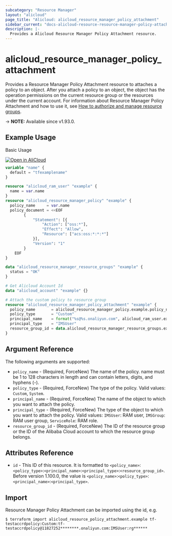 ```yaml
---
subcategory: "Resource Manager"
layout: "alicloud"
page_title: "Alicloud: alicloud_resource_manager_policy_attachment"
sidebar_current: "docs-alicloud-resource-resource-manager-policy-attachment"
description: |-
  Provides a Alicloud Resource Manager Policy Attachment resource.
---
```


# alicloud_resource_manager_policy_attachment

Provides a Resource Manager Policy Attachment resource to attaches a policy to an object. After you attach a policy to an object, the object has the operation permissions on the current resource group or the resources under the current account. 
For information about Resource Manager Policy Attachment and how to use it, see [How to authorize and manage resource groups](https://www.alibabacloud.com/help/en/doc-detail/94490.htm).

-> **NOTE:** Available since v1.93.0.

## Example Usage

Basic Usage

<div style="display: block;margin-bottom: 40px;"><div class="oics-button" style="float: right;position: absolute;margin-bottom: 10px;">
  <a href="https://api.aliyun.com/api-tools/terraform?resource=alicloud_resource_manager_policy_attachment&exampleId=52bf5397-9f48-6276-f9ab-e05a1ea4a535923c15cb&activeTab=example&spm=docs.r.resource_manager_policy_attachment.0.52bf53979f&intl_lang=EN_US" target="_blank">
    <img alt="Open in AliCloud" src="https://img.alicdn.com/imgextra/i1/O1CN01hjjqXv1uYUlY56FyX_!!6000000006049-55-tps-254-36.svg" style="max-height: 44px; max-width: 100%;">
  </a>
</div></div>

```terraform
variable "name" {
  default = "tfexamplename"
}

resource "alicloud_ram_user" "example" {
  name = var.name
}
resource "alicloud_resource_manager_policy" "example" {
  policy_name     = var.name
  policy_document = <<EOF
		{
			"Statement": [{
				"Action": ["oss:*"],
				"Effect": "Allow",
				"Resource": ["acs:oss:*:*:*"]
			}],
			"Version": "1"
		}
    EOF
}

data "alicloud_resource_manager_resource_groups" "example" {
  status = "OK"
}

# Get Alicloud Account Id
data "alicloud_account" "example" {}

# Attach the custom policy to resource group
resource "alicloud_resource_manager_policy_attachment" "example" {
  policy_name       = alicloud_resource_manager_policy.example.policy_name
  policy_type       = "Custom"
  principal_name    = format("%s@%s.onaliyun.com", alicloud_ram_user.example.name, data.alicloud_account.example.id)
  principal_type    = "IMSUser"
  resource_group_id = data.alicloud_resource_manager_resource_groups.example.ids.0
}
```
## Argument Reference

The following arguments are supported:

* `policy_name` - (Required, ForceNew) The name of the policy. name must be 1 to 128 characters in length and can contain letters, digits, and hyphens (-).
* `policy_type` - (Required, ForceNew) The type of the policy. Valid values: `Custom`, `System`.
* `principal_name` - (Required, ForceNew) The name of the object to which you want to attach the policy.
* `principal_type` - (Required, ForceNew) The type of the object to which you want to attach the policy. Valid values: `IMSUser`: RAM user, `IMSGroup`: RAM user group, `ServiceRole`: RAM role. 
* `resource_group_id` - (Required, ForceNew) The ID of the resource group or the ID of the Alibaba Cloud account to which the resource group belongs.
    
## Attributes Reference

* `id` - This ID of this resource. It is formatted to `<policy_name>`:`<policy_type>`:`<principal_name>`:`<principal_type>`:`<resource_group_id>`. Before version 1.100.0, the value is `<policy_name>`:`<policy_type>`:`<principal_name>`:`<principal_type>`.

## Import

Resource Manager Policy Attachment can be imported using the id, e.g.

```shell
$ terraform import alicloud_resource_policy_attachment.example tf-testaccrdpolicy:Custom:tf-testaccrdpolicy@11827252********.onaliyun.com:IMSUser:rg******
```
